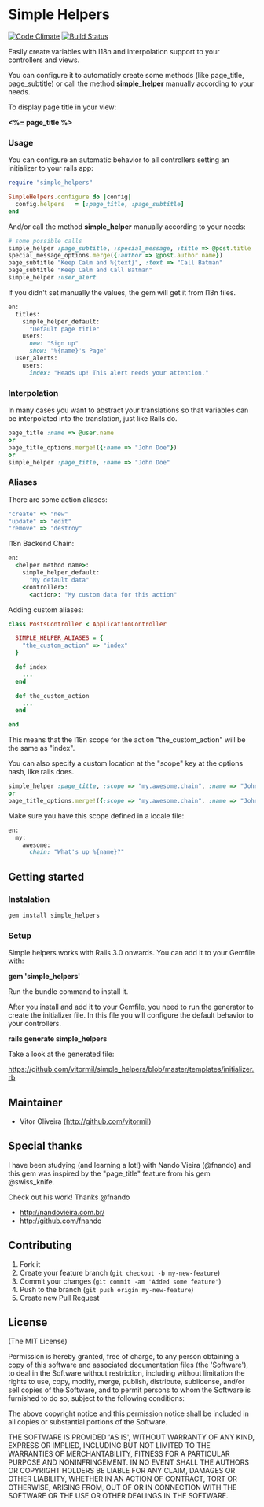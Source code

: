 # Simple Helpers
[![Code Climate](https://codeclimate.com/badge.png)](https://codeclimate.com/github/vitormil/simple_helpers)
[![Build Status](https://secure.travis-ci.org/vitormil/simple_helpers.png)](http://travis-ci.org/vitormil/simple_helpers)

Easily create variables with I18n and interpolation support to your controllers and views.

You can configure it to automaticly create some methods (like page_title, page_subtitle) or call the method **simple_helper** manually according to your needs.

To display page title in your view:

**<%= page_title %>**

### Usage

You can configure an automatic behavior to all controllers setting an initializer to your rails app:

```ruby
require "simple_helpers"

SimpleHelpers.configure do |config|
  config.helpers   = [:page_title, :page_subtitle]
end
```

And/or call the method **simple_helper** manually according to your needs:

```ruby
# some possible calls
simple_helper :page_subtitle, :special_message, :title => @post.title
special_message_options.merge({:author => @post.author.name})
page_subtitle "Keep Calm and %{text}", :text => "Call Batman"
page_subtitle "Keep Calm and Call Batman"
simple_helper :user_alert
```

If you didn't set manually the values, the gem will get it from I18n files.

```ruby
en:
  titles:
    simple_helper_default:
      "Default page title"
    users:
      new: "Sign up"
      show: "%{name}'s Page"
  user_alerts:
    users:
      index: "Heads up! This alert needs your attention."
```

### Interpolation

In many cases you want to abstract your translations so that variables can be interpolated into the translation, just like Rails do.

```ruby
page_title :name => @user.name
or
page_title_options.merge!({:name => "John Doe"})
or
simple_helper :page_title, :name => "John Doe"
```

### Aliases

There are some action aliases:

```ruby
"create" => "new"
"update" => "edit"
"remove" => "destroy"
```

I18n Backend Chain:

```ruby
en:
  <helper method name>:
    simple_helper_default:
      "My default data"
    <controller>:
      <action>: "My custom data for this action"
```

Adding custom aliases:

```ruby
class PostsController < ApplicationController

  SIMPLE_HELPER_ALIASES = {
    "the_custom_action" => "index"
  }

  def index
    ...
  end

  def the_custom_action
    ...
  end

end
```

This means that the I18n scope for the action "the_custom_action" will be the same as "index".

You can also specify a custom location at the "scope" key at the options hash, like rails does.

```ruby
simple_helper :page_title, :scope => "my.awesome.chain", :name => "John"
or
page_title_options.merge!({:scope => "my.awesome.chain", :name => "John"})
```

Make sure you have this scope defined in a locale file:

```ruby
en:
  my:
    awesome:
      chain: "What's up %{name}?"
```

## Getting started

### Instalation

```ruby
gem install simple_helpers
```

### Setup

Simple helpers works with Rails 3.0 onwards. You can add it to your Gemfile with:

**gem 'simple_helpers'**

Run the bundle command to install it.

After you install and add it to your Gemfile, you need to run the generator to create the initializer file. In this file you will configure the default behavior to your controllers.

**rails generate simple_helpers**

Take a look at the generated file:

https://github.com/vitormil/simple_helpers/blob/master/templates/initializer.rb

## Maintainer

* Vitor Oliveira (<http://github.com/vitormil>)

## Special thanks

I have been studying (and learning a lot!) with Nando Vieira (@fnando) and this gem was inspired by the "page_title" feature from his gem @swiss_knife.

Check out his work! Thanks @fnando
- http://nandovieira.com.br/
- http://github.com/fnando

## Contributing

1. Fork it
2. Create your feature branch (`git checkout -b my-new-feature`)
3. Commit your changes (`git commit -am 'Added some feature'`)
4. Push to the branch (`git push origin my-new-feature`)
5. Create new Pull Request

## License

(The MIT License)

Permission is hereby granted, free of charge, to any person obtaining
a copy of this software and associated documentation files (the
'Software'), to deal in the Software without restriction, including
without limitation the rights to use, copy, modify, merge, publish,
distribute, sublicense, and/or sell copies of the Software, and to
permit persons to whom the Software is furnished to do so, subject to
the following conditions:

The above copyright notice and this permission notice shall be
included in all copies or substantial portions of the Software.

THE SOFTWARE IS PROVIDED 'AS IS', WITHOUT WARRANTY OF ANY KIND,
EXPRESS OR IMPLIED, INCLUDING BUT NOT LIMITED TO THE WARRANTIES OF
MERCHANTABILITY, FITNESS FOR A PARTICULAR PURPOSE AND NONINFRINGEMENT.
IN NO EVENT SHALL THE AUTHORS OR COPYRIGHT HOLDERS BE LIABLE FOR ANY
CLAIM, DAMAGES OR OTHER LIABILITY, WHETHER IN AN ACTION OF CONTRACT,
TORT OR OTHERWISE, ARISING FROM, OUT OF OR IN CONNECTION WITH THE
SOFTWARE OR THE USE OR OTHER DEALINGS IN THE SOFTWARE.
